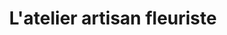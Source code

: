 ---
title: "L'atelier artisan fleuriste"
url: /jonage/latelier-artisan-fleuriste/
shop: fleuriste
---